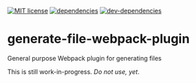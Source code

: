 [![MIT license](http://img.shields.io/badge/license-MIT-brightgreen.svg)](http://opensource.org/licenses/MIT)
[![dependencies](https://david-dm.org/kflGALORE/generate-file-webpack-plugin.svg)](https://david-dm.org/kflGALORE/generate-file-webpack-plugin)
[![dev-dependencies](https://david-dm.org/kflGALORE/generate-file-webpack-plugin/dev-status.svg)](https://david-dm.org/kflGALORE/generate-file-webpack-plugin#info=devDependencies)

# generate-file-webpack-plugin
General purpose Webpack plugin for generating files

This is still work-in-progress. _Do not use, yet_.
